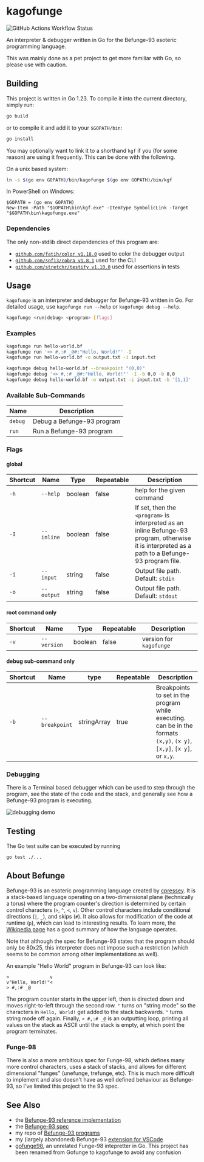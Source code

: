 # kagofunge
![GitHub Actions Workflow Status](https://img.shields.io/github/actions/workflow/status/kagof/kagofunge/test.yml)


An interpreter & debugger written in Go for the Befunge-93 esoteric programming language.

This was mainly done as a pet project to get more familiar with Go, so please use with caution.

## Building

This project is written in Go 1.23. To compile it into the current directory, simply run:
```sh
go build
```

or to compile it and add it to your `$GOPATH/bin`:

```sh
go install
```

You may optionally want to link it to a shorthand `kgf` if you (for some reason) are using it frequently. This can be done with the following.

On a unix based system:
```sh
ln -s $(go env GOPATH)/bin/kagofunge $(go env GOPATH)/bin/kgf
```

In PowerShell on Windows:
```pwsh
$GOPATH = (go env GOPATH)
New-Item -Path "$GOPATH\bin\kgf.exe" -ItemType SymbolicLink -Target "$GOPATH\bin\kagofunge.exe"
```

### Dependencies

The only non-stdlib direct dependencies of this program are:

* [`github.com/fatih/color v1.18.0`](https://github.com/fatih/color) used to color the debugger output
* [`github.com/spf13/cobra v1.8.1`](https://github.com/spf13/cobra) used for the CLI
* [`github.com/stretchr/testify v1.10.0`](https://github.com/stretchr/testify) used for assertions in tests

## Usage

`kagofunge` is an interpreter and debugger for Befunge-93 written in Go.
For detailed usage, use `kagofunge run --help` or `kagofunge debug --help`.

```sh
kagofunge <run|debug> <program> [flags]
```

### Examples

```sh
kagofunge run hello-world.bf
kagofunge run '<> #,:# _@#:"Hello, World!"' -I
kagofunge run hello-world.bf -o output.txt -i input.txt
```

```sh
kagofunge debug hello-world.bf --breakpoint "(0,0)"
kagofunge debug '<> #,:# _@#:"Hello, World!"' -I -b 0,0 -b 8,0
kagofunge debug hello-world.bf -o output.txt -i input.txt -b '[1,1]'
```

### Available Sub-Commands

| Name    | Description                |
|---------|----------------------------|
| `debug` | Debug a Befunge-93 program |
| `run`   | Run a Befunge-93 program   | 

### Flags

#### global
| Shortcut | Name        | Type    | Repeatable | Description                                                                                                                                      |
|----------|-------------|---------|------------|--------------------------------------------------------------------------------------------------------------------------------------------------|
| `-h`     | `--help`    | boolean | false      | help for the given command                                                                                                                       |
| `-I`     | `--inline`  | boolean | false      | If set, then the `<program>` is interpreted as an inline Befunge-93 program, otherwise it is interpreted as a path to a Befunge-93 program file. |
| `-i`     | `--input`   | string  | false      | Output file path. Default: `stdin`                                                                                                               |
| `-o`     | `--output`  | string  | false      | Output file path. Default: `stdout`                                                                                                              |

#### root command only
| Shortcut | Name        | Type    | Repeatable | Description             |
|----------|-------------|---------|------------|-------------------------|
| `-v`     | `--version` | boolean | false      | version for `kagofunge` |

#### debug sub-command only
| Shortcut | Name           | type        | Repeatable | Description                                                                                                            |
|----------|----------------|-------------|------------|------------------------------------------------------------------------------------------------------------------------|
| `-b`     | `--breakpoint` | stringArray | true       | Breakpoints to set in the program while executing. can be in the formats `(x,y)`, `(x y)`, `[x,y]`, `[x y]`, or `x,y`. |

### Debugging

There is a Terminal based debugger which can be used to step through the program, see the state of the code and the stack, and generally see how a Befunge-93 program is executing.

![debugging demo](img/_debug_demo.gif)

## Testing

The Go test suite can be executed by running

```shell
go test ./...
```

## About Befunge

Befunge-93 is an esoteric programming language created by [cpressey](https://catseye.tc/). It is a stack-based language operating on a two-dimensional plane (technically a torus) where the program counter's direction is determined by certain control characters (`>`, `^`, `<`, `v`). Other control characters include conditional directions (`|`, `_`), and skips (`#`). It also allows for modification of the code at runtime (`p`), which can lead to interesting results. To learn more, the [Wikipedia page](https://en.wikipedia.org/wiki/Befunge) has a good summary of how the language operates.

Note that although the spec for Befunge-93 states that the program should only be 80x25, this interpreter does not impose such a restriction (which seems to be common among other implementations as well).

An example "Hello World" program in Befunge-93 can look like:
```befunge-93
>               v
v"Hello, World!"<
> #,:# _@
```
The program counter starts in the upper left, then is directed down and moves right-to-left through the second row. `"` turns on "string mode" so the characters in `Hello, World!` get added to the stack backwards. `"` turns string mode off again. Finally, `> #,:# _@` is an outputting loop, printing all values on the stack as ASCII until the stack is empty, at which point the program terminates.

### Funge-98

There is also a more ambitious spec for Funge-98, which defines many more control characters, uses a stack of stacks, and allows for different dimensional "funges" (unefunge, trefunge, etc). This is much more difficult to implement and also doesn't have as well defined behaviour as Befunge-93, so I've limited this project to the 93 spec.

## See Also

* the [Befunge-93 reference implementation](https://codeberg.org/catseye/Befunge-93)
* the [Befunge-93 spec](https://codeberg.org/catseye/Befunge-93/src/branch/master/doc/Befunge-93.markdown)
* my repo of [Befunge-93 programs](https://github.com/kagof/BefungeRepo)
* my (largely abandoned) Befunge-93 [extension for VSCode](https://marketplace.visualstudio.com/items?itemName=kagof.befunge)
* [gofunge98](https://github.com/adyxax/gofunge98), an unrelated Funge-98 intepretter in Go. This project has been renamed from Gofunge to kagofunge to avoid any confusion